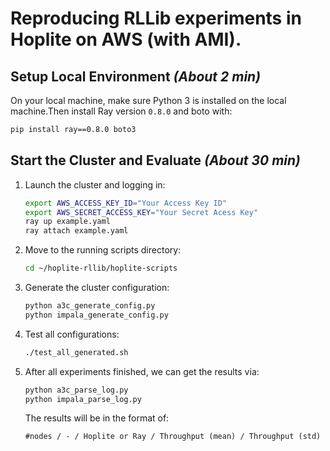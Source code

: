# Reproducing RLLib experiments in Hoplite on AWS (with AMI).

## Setup Local Environment _(About 2 min)_

On your local machine, make sure Python 3 is installed on the local machine.Then install Ray version `0.8.0` and boto with:
   ~~~bash
   pip install ray==0.8.0 boto3
   ~~~

## Start the Cluster and Evaluate _(About 30 min)_

1. Launch the cluster and logging in:
   ~~~bash
   export AWS_ACCESS_KEY_ID="Your Access Key ID"
   export AWS_SECRET_ACCESS_KEY="Your Secret Acess Key"
   ray up example.yaml
   ray attach example.yaml
   ~~~
3. Move to the running scripts directory:
   ~~~bash
   cd ~/hoplite-rllib/hoplite-scripts
   ~~~
4. Generate the cluster configuration:
   ~~~bash
   python a3c_generate_config.py
   python impala_generate_config.py
   ~~~
5. Test all configurations:
   ~~~bash
   ./test_all_generated.sh
   ~~~
6. After all experiments finished, we can get the results via:
   ~~~bash
   python a3c_parse_log.py
   python impala_parse_log.py
   ~~~
   The results will be in the format of:
   ~~~
   #nodes / - / Hoplite or Ray / Throughput (mean) / Throughput (std)
   ~~~
